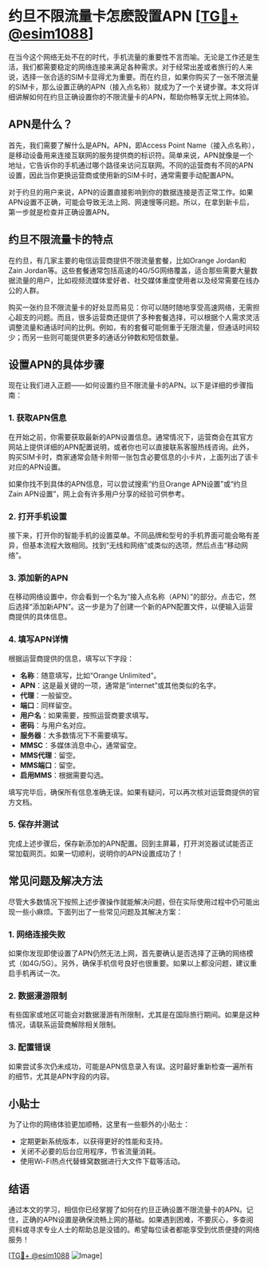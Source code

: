 # 约旦不限流量卡怎麽設置APN [[TG💪+ @esim1088](https://t.me/s/esim1088)]

在当今这个网络无处不在的时代，手机流量的重要性不言而喻。无论是工作还是生活，我们都需要稳定的网络连接来满足各种需求。对于经常出差或者旅行的人来说，选择一张合适的SIM卡显得尤为重要。而在约旦，如果你购买了一张不限流量的SIM卡，那么设置正确的APN（接入点名称）就成为了一个关键步骤。本文将详细讲解如何在约旦正确设置你的不限流量卡的APN，帮助你畅享无忧上网体验。

## APN是什么？

首先，我们需要了解什么是APN。APN，即Access Point Name（接入点名称），是移动设备用来连接互联网的服务提供商的标识符。简单来说，APN就像是一个地址，它告诉你的手机通过哪个路径来访问互联网。不同的运营商有不同的APN设置，因此当你更换运营商或使用新的SIM卡时，通常需要手动配置APN。

对于约旦的用户来说，APN的设置直接影响到你的数据连接是否正常工作。如果APN设置不正确，可能会导致无法上网、网速慢等问题。所以，在拿到新卡后，第一步就是检查并正确设置APN。

## 约旦不限流量卡的特点

在约旦，有几家主要的电信运营商提供不限流量套餐，比如Orange Jordan和Zain Jordan等。这些套餐通常包括高速的4G/5G网络覆盖，适合那些需要大量数据流量的用户，比如视频流媒体爱好者、社交媒体重度使用者以及经常需要在线办公的人群。

购买一张约旦不限流量卡的好处显而易见：你可以随时随地享受高速网络，无需担心超支的问题。而且，很多运营商还提供了多种套餐选择，可以根据个人需求灵活调整流量和通话时间的比例。例如，有的套餐可能侧重于无限流量，但通话时间较少；而另一些则可能提供更多的通话分钟数和短信数量。

## 设置APN的具体步骤

现在让我们进入正题——如何设置约旦不限流量卡的APN。以下是详细的步骤指南：

### 1. 获取APN信息

在开始之前，你需要获取最新的APN设置信息。通常情况下，运营商会在其官方网站上提供详细的APN配置说明，或者你也可以直接联系客服热线咨询。此外，购买SIM卡时，商家通常会随卡附带一张包含必要信息的小卡片，上面列出了该卡对应的APN设置。

如果你找不到具体的APN信息，可以尝试搜索“约旦Orange APN设置”或“约旦Zain APN设置”，网上会有许多用户分享的经验可供参考。

### 2. 打开手机设置

接下来，打开你的智能手机的设置菜单。不同品牌和型号的手机界面可能会略有差异，但基本流程大致相同。找到“无线和网络”或类似的选项，然后点击“移动网络”。

### 3. 添加新的APN

在移动网络设置中，你会看到一个名为“接入点名称（APN）”的部分。点击它，然后选择“添加新APN”。这一步是为了创建一个新的APN配置文件，以便输入运营商提供的具体信息。

### 4. 填写APN详情

根据运营商提供的信息，填写以下字段：
- **名称**：随意填写，比如“Orange Unlimited”。
- **APN**：这是最关键的一项，通常是“internet”或其他类似的名字。
- **代理**：一般留空。
- **端口**：同样留空。
- **用户名**：如果需要，按照运营商要求填写。
- **密码**：与用户名对应。
- **服务器**：大多数情况下不需要填写。
- **MMSC**：多媒体消息中心，通常留空。
- **MMS代理**：留空。
- **MMS端口**：留空。
- **启用MMS**：根据需要勾选。

填写完毕后，确保所有信息准确无误。如果有疑问，可以再次核对运营商提供的官方文档。

### 5. 保存并测试

完成上述步骤后，保存新添加的APN配置。回到主屏幕，打开浏览器试试能否正常加载网页。如果一切顺利，说明你的APN设置成功了！

## 常见问题及解决方法

尽管大多数情况下按照上述步骤操作就能解决问题，但在实际使用过程中仍可能出现一些小麻烦。下面列出了一些常见问题及其解决方案：

### 1. 网络连接失败

如果你发现即使设置了APN仍然无法上网，首先要确认是否选择了正确的网络模式（如4G/5G）。另外，确保手机信号良好也很重要。如果以上都没问题，建议重启手机再试一次。

### 2. 数据漫游限制

有些国家或地区可能会对数据漫游有所限制，尤其是在国际旅行期间。如果是这种情况，请联系运营商解除相关限制。

### 3. 配置错误

如果尝试多次仍未成功，可能是APN信息录入有误。这时最好重新检查一遍所有的细节，尤其是APN字段的内容。

## 小贴士

为了让你的网络体验更加顺畅，这里有一些额外的小贴士：
- 定期更新系统版本，以获得更好的性能和支持。
- 关闭不必要的后台应用程序，节省流量消耗。
- 使用Wi-Fi热点代替蜂窝数据进行大文件下载等活动。

## 结语

通过本文的学习，相信你已经掌握了如何在约旦正确设置不限流量卡的APN。记住，正确的APN设置是确保流畅上网的基础。如果遇到困难，不要灰心，多查阅资料或寻求专业人士的帮助总是没错的。希望每位读者都能享受到优质便捷的网络服务！

[[TG💪+ @esim1088](https://t.me/s/esim1088) ![Image](https://i.postimg.cc/4NQfJmqS/Snipaste-2025-05-13-00-14-12.png)]